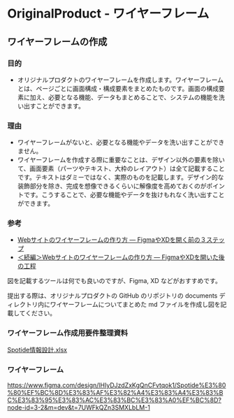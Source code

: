 # OriginalProduct - ワイヤーフレーム

## ワイヤーフレームの作成

### 目的

- オリジナルプロダクトのワイヤーフレームを作成します。ワイヤーフレームとは、ページごとに画面構成・構成要素をまとめたものです。画面の構成要素に加え、必要となる機能、データもまとめることで、システムの機能を洗い出すことができます。

### 理由

- ワイヤーフレームがないと、必要となる機能やデータを洗い出すことができません。
- ワイヤーフレームを作成する際に重要なことは、デザイン以外の要素を除いて、画面要素（パーツやテキスト、大枠のレイアウト）は全て記載することです。テキストはダミーではなく、実際のものを記載します。デザイン的な装飾部分を除き、完成を想像できるくらいに解像度を高めておくのがポイントです。こうすることで、必要な機能やデータを抜けもれなく洗い出すことができます。

### 参考

- [Webサイトのワイヤーフレームの作り方 ― FigmaやXDを開く前の３ステップ](https://note.com/sgmtyu/n/na6c4e8421ace)
- [＜続編＞Webサイトのワイヤーフレームの作り方 ― FigmaやXDを開いた後の工程](https://note.com/sgmtyu/n/ndc972969244e)

図を記載するツールは何でも良いのですが、Figma, XD などがおすすめです。

提出する際は、オリジナルプロダクトの GitHub のリポジトリの documents ディレクトリ内にワイヤーフレームについてまとめた md ファイルを作成し図を記載してください。



### ワイヤーフレーム作成用要件整理資料
[Spotide情報設計.xlsx](https://github.com/user-attachments/files/18192221/Spotide.xlsx)



### ワイヤーフレーム
https://www.figma.com/design/lHIyDJzdZxKgQnCFvtqok1/Spotide%E3%80%80%EF%BC%8D%E3%83%AF%E3%82%A4%E3%83%A4%E3%83%BC%E3%83%95%E3%83%AC%E3%83%BC%E3%83%A0%EF%BC%8D?node-id=3-2&m=dev&t=7UWFkQZn3SMXLbLM-1
